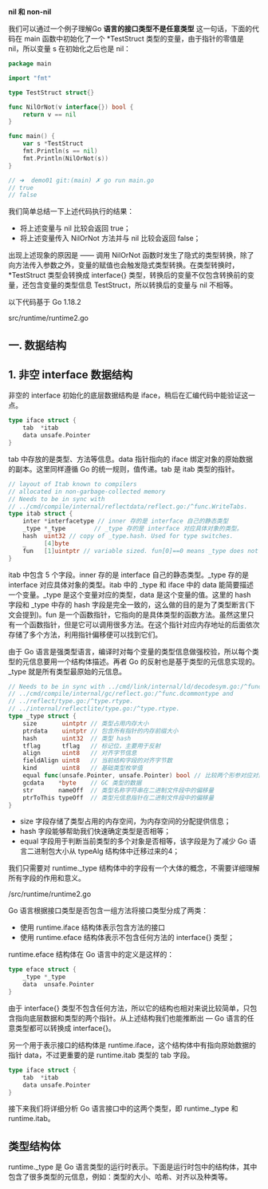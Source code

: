 



**nil 和 non-nil** 

我们可以通过一个例子理解Go **语言的接口类型不是任意类型** 这一句话，下面的代码在 main 函数中初始化了一个 *TestStruct 类型的变量，由于指针的零值是 nil，所以变量 s 在初始化之后也是 nil：

```go
package main

import "fmt"

type TestStruct struct{}

func NilOrNot(v interface{}) bool {
	return v == nil
}

func main() {
	var s *TestStruct
	fmt.Println(s == nil)
	fmt.Println(NilOrNot(s))
}

// ➜  demo01 git:(main) ✗ go run main.go
// true
// false
```


我们简单总结一下上述代码执行的结果：

- 将上述变量与 nil 比较会返回 true；
- 将上述变量传入 NilOrNot 方法并与 nil 比较会返回 false；
  
出现上述现象的原因是 —— 调用 NilOrNot 函数时发生了隐式的类型转换，除了向方法传入参数之外，变量的赋值也会触发隐式类型转换。在类型转换时，*TestStruct 类型会转换成 interface{} 类型，转换后的变量不仅包含转换前的变量，还包含变量的类型信息 TestStruct，所以转换后的变量与 nil 不相等。




以下代码基于 Go 1.18.2


src/runtime/runtime2.go


## 一. 数据结构

## 1. 非空 interface 数据结构

非空的 interface 初始化的底层数据结构是 iface，稍后在汇编代码中能验证这一点。
```go
type iface struct {
	tab  *itab
	data unsafe.Pointer
}
```

tab 中存放的是类型、方法等信息。data 指针指向的 iface 绑定对象的原始数据的副本。这里同样遵循 Go 的统一规则，值传递。tab 是 itab 类型的指针。

```go
// layout of Itab known to compilers
// allocated in non-garbage-collected memory
// Needs to be in sync with
// ../cmd/compile/internal/reflectdata/reflect.go:/^func.WriteTabs.
type itab struct {
	inter *interfacetype // inner 存的是 interface 自己的静态类型
	_type *_type        // _type 存的是 interface 对应具体对象的类型。
	hash  uint32 // copy of _type.hash. Used for type switches.
	_     [4]byte
	fun   [1]uintptr // variable sized. fun[0]==0 means _type does not implement inter.
}
```

itab 中包含 5 个字段。inner 存的是 interface 自己的静态类型。_type 存的是 interface 对应具体对象的类型。itab 中的 _type 和 iface 中的 data 能简要描述一个变量。_type 是这个变量对应的类型，data 是这个变量的值。这里的 hash 字段和 _type 中存的 hash 字段是完全一致的，这么做的目的是为了类型断言(下文会提到)。fun 是一个函数指针，它指向的是具体类型的函数方法。虽然这里只有一个函数指针，但是它可以调用很多方法。在这个指针对应内存地址的后面依次存储了多个方法，利用指针偏移便可以找到它们。

由于 Go 语言是强类型语言，编译时对每个变量的类型信息做强校验，所以每个类型的元信息要用一个结构体描述。再者 Go 的反射也是基于类型的元信息实现的。_type 就是所有类型最原始的元信息。

```go
// Needs to be in sync with ../cmd/link/internal/ld/decodesym.go:/^func.commonsize,
// ../cmd/compile/internal/gc/reflect.go:/^func.dcommontype and
// ../reflect/type.go:/^type.rtype.
// ../internal/reflectlite/type.go:/^type.rtype.
type _type struct {
	size       uintptr // 类型占用内存大小
	ptrdata    uintptr // 包含所有指针的内存前缀大小
	hash       uint32  // 类型 hash
	tflag      tflag   // 标记位，主要用于反射
	align      uint8   // 对齐字节信息
	fieldAlign uint8   // 当前结构字段的对齐字节数
	kind       uint8   // 基础类型枚举值
	equal func(unsafe.Pointer, unsafe.Pointer) bool // 比较两个形参对应对象的类型是否相等
	gcdata    *byte    // GC 类型的数据
	str       nameOff  // 类型名称字符串在二进制文件段中的偏移量
	ptrToThis typeOff  // 类型元信息指针在二进制文件段中的偏移量
}
```

- size 字段存储了类型占用的内存空间，为内存空间的分配提供信息；
- hash 字段能够帮助我们快速确定类型是否相等；
- equal 字段用于判断当前类型的多个对象是否相等，该字段是为了减少 Go 语言二进制包大小从 typeAlg 结构体中迁移过来的4；
  
我们只需要对 runtime._type 结构体中的字段有一个大体的概念，不需要详细理解所有字段的作用和意义。




/src/runtime/runtime2.go 

Go 语言根据接口类型是否包含一组方法将接口类型分成了两类：

- 使用 runtime.iface 结构体表示包含方法的接口
- 使用 runtime.eface 结构体表示不包含任何方法的 interface{} 类型；



runtime.eface 结构体在 Go 语言中的定义是这样的：

```go
type eface struct {
	_type *_type
	data  unsafe.Pointer
}
```

由于 interface{} 类型不包含任何方法，所以它的结构也相对来说比较简单，只包含指向底层数据和类型的两个指针。从上述结构我们也能推断出 — Go 语言的任意类型都可以转换成 interface{}。

另一个用于表示接口的结构体是 runtime.iface，这个结构体中有指向原始数据的指针 data，不过更重要的是 runtime.itab 类型的 tab 字段。



```go
type iface struct {
	tab  *itab
	data unsafe.Pointer
}
```

接下来我们将详细分析 Go 语言接口中的这两个类型，即 runtime._type 和 runtime.itab。

## 类型结构体 

runtime._type 是 Go 语言类型的运行时表示。下面是运行时包中的结构体，其中包含了很多类型的元信息，例如：类型的大小、哈希、对齐以及种类等。



